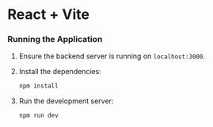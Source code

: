 # React + Vite


### Running the Application

1. Ensure the backend server is running on `localhost:3000`.
   
2. Install the dependencies:
    ```sh
    npm install
    ```

3. Run the development server:
    ```sh
    npm run dev
    ```


